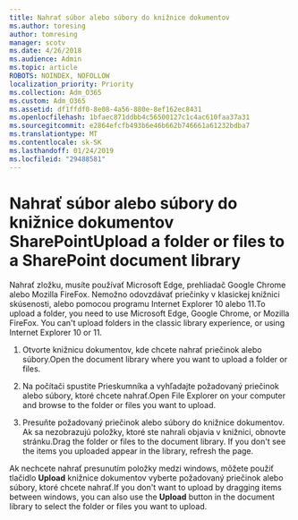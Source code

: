```yaml
---
title: Nahrať súbor alebo súbory do knižnice dokumentov
ms.author: toresing
author: tomresing
manager: scotv
ms.date: 4/26/2018
ms.audience: Admin
ms.topic: article
ROBOTS: NOINDEX, NOFOLLOW
localization_priority: Priority
ms.collection: Adm_O365
ms.custom: Adm_O365
ms.assetid: df1ffdf0-8e08-4a56-880e-8ef162ec8431
ms.openlocfilehash: 1bfaec871ddbb4c56500127c1c4ac610faa37a31
ms.sourcegitcommit: e2864efcfb493b6e46b662b746661a61232bdba7
ms.translationtype: MT
ms.contentlocale: sk-SK
ms.lasthandoff: 01/24/2019
ms.locfileid: "29488581"
---
```

# <a name="upload-a-folder-or-files-to-a-sharepoint-document-library"></a><span data-ttu-id="d1e5d-102">Nahrať súbor alebo súbory do knižnice dokumentov SharePoint</span><span class="sxs-lookup"><span data-stu-id="d1e5d-102">Upload a folder or files to a SharePoint document library</span></span>

<span data-ttu-id="d1e5d-p101">Nahrať zložku, musíte používať Microsoft Edge, prehliadač Google Chrome alebo Mozilla FireFox. Nemožno odovzdávať priečinky v klasickej knižnici skúsenosti, alebo pomocou programu Internet Explorer 10 alebo 11.</span><span class="sxs-lookup"><span data-stu-id="d1e5d-p101">To upload a folder, you need to use Microsoft Edge, Google Chrome, or Mozilla FireFox. You can't upload folders in the classic library experience, or using Internet Explorer 10 or 11.</span></span>
  
1. <span data-ttu-id="d1e5d-105">Otvorte knižnicu dokumentov, kde chcete nahrať priečinok alebo súbory.</span><span class="sxs-lookup"><span data-stu-id="d1e5d-105">Open the document library where you want to upload a folder or files.</span></span>
    
2. <span data-ttu-id="d1e5d-106">Na počítači spustite Prieskumníka a vyhľadajte požadovaný priečinok alebo súbory, ktoré chcete nahrať.</span><span class="sxs-lookup"><span data-stu-id="d1e5d-106">Open File Explorer on your computer and browse to the folder or files you want to upload.</span></span>
    
3. <span data-ttu-id="d1e5d-p102">Presuňte požadovaný priečinok alebo súbory do knižnice dokumentov. Ak sa nezobrazujú položky, ktoré ste nahrali objavia v knižnici, obnovte stránku.</span><span class="sxs-lookup"><span data-stu-id="d1e5d-p102">Drag the folder or files to the document library. If you don't see the items you uploaded appear in the library, refresh the page.</span></span> 
    
<span data-ttu-id="d1e5d-109">Ak nechcete nahrať presunutím položky medzi windows, môžete použiť tlačidlo **Upload** knižnice dokumentov vyberte požadovaný priečinok alebo súbory, ktoré chcete nahrať.</span><span class="sxs-lookup"><span data-stu-id="d1e5d-109">If you don't want to upload by dragging items between windows, you can also use the **Upload** button in the document library to select the folder or files you want to upload.</span></span> 
  


